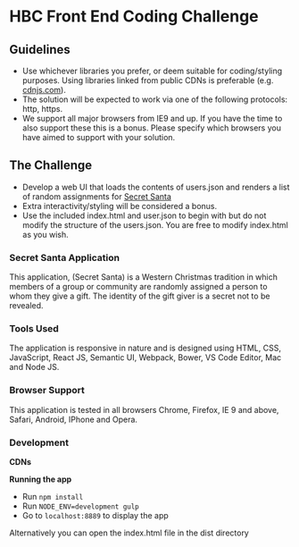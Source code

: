 HBC Front End Coding Challenge
===============================

Guidelines
----------
* Use whichever libraries you prefer, or deem suitable for coding/styling purposes. Using libraries linked from public CDNs is preferable (e.g. [cdnjs.com](https://cdnjs.com/)).
* The solution will be expected to work via one of the following protocols: http, https.
* We support all major browsers from IE9 and up. If you have the time to also support these this is a bonus. Please specify which browsers you have aimed to support with your solution.

The Challenge
-------------
* Develop a web UI that loads the contents of users.json and renders a list of random assignments for [Secret Santa](http://en.wikipedia.org/wiki/Secret_Santa)
* Extra interactivity/styling will be considered a bonus.
* Use the included index.html and user.json to begin with but do not modify the structure of the users.json. You are free to modify index.html as you wish.

### Secret Santa Application

This application, (Secret Santa) is a Western Christmas tradition in which members of a group or community are randomly assigned a person to whom they give a gift. The identity of the gift giver is a secret not to be revealed.

### Tools Used

The application is responsive in nature and is designed using HTML, CSS, JavaScript, React JS, Semantic UI, Webpack, Bower, VS Code Editor, Mac and Node JS.

### Browser Support

This application is tested in all browsers Chrome, Firefox, IE 9 and above, Safari, Android, IPhone and Opera.

### Development

**CDNs**

**Running the app**

- Run `npm install`
- Run `NODE_ENV=development gulp`
- Go to `localhost:8889` to display the app

Alternatively you can open the index.html file in the dist directory

